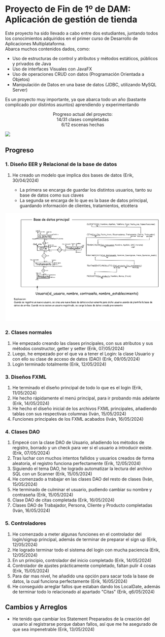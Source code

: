 # Proyecto de Fin de 1º de DAM: Aplicación de gestión de tienda
<p>
  Este proyecto ha sido llevado a cabo entre dos estudiantes, juntando todos los conocimientos adquiridos en el primer curso de Desarrollo de Aplicaciones Multiplataforma.<br>
  Abarca muchos contenidos dados, como:
  <ul>
    <li>Uso de estructuras de control y atributos y métodos estáticos, públicos y privados de Java</li>
    <li>Uso de interfaces Visuales con JavaFX</li>
    <li>Uso de operaciones CRUD con datos (Programación Orientada a Objetos)</li>
    <li>Manipulación de Datos en una base de datos (JDBC, utilizando MySQL Server)</li>
  </ul>
  Es un proyecto muy importante, ya que abarca todo un año (bastante complicado por distintos asuntos) aprendiendo y experimentando
</p>
  <p style="text-align: center;">Progreso actual del proyecto:<br>
    14/31 clases completadas<br>
    6/12 escenas hechas
    
  ![](https://geps.dev/progress/50)
  </p>

## Progreso
### 1. Diseño EER y Relacional de la base de datos
<ol>
  <li>He creado un modelo que implica dos bases de datos (Erik, 30/04/2024)</li>
  <ul>
    <li>La primera se encarga de guardar los distintos usuarios, tanto su base de datos como sus claves</li>
    <li>La segunda se encarga de lo que es la base de datos principal, guardando información de clientes, tratamientos, etcétera</li>
  </ul>
</ol>
<img src="presentacion/BBDD.png" style="width=40%">

### 2. Clases normales
<ol>
  <li>He empezado creando las clases principales, con sus atributos y sus métodos constructor, getter y setter (Erik, 07/05/2024)</li>
  <li>Luego, he empezado por el que va a tener el Login: la clase Usuario y con ello su clase de acceso de datos (DAO) (Erik, 09/05/2024)</li>
  <li>Login terminado totalmente (Erik, 12/05/2024)</li>
</ol>

### 3. Diseños FXML
<ol>
   <li>He terminado el diseño principal de todo lo que es el login (Erik, 11/05/2024)</li>
   <li>He hecho rápidamente el menú principal, para ir probando más adelante (Erik, 14/05/2024)</li>
   <li>He hecho el diseño inicial de los archivos FXML principales, añadiendo tablas con sus respectivas columnas (Iván, 15/05/2024)</li>
   <li>Funciones principales de los FXML acabados (Iván, 16/05/2024)</li>
</ol>

### 4. Clases DAO
<ol>
   <li>Empecé con la clase DAO de Usuario, añadiendo los métodos de registro, borrado y un check para ver si el usuario a introducir existe. (Erik, 07/05/2024)</li>
   <li>Tras luchar con muchos intentos fallidos y usuarios creados de forma aleatoria, el registro funciona perfectamente (Erik, 12/05/2024)</li>
   <li>Siguiendo el tema DAO, he logrado automatizar la lectura del archivo SQL con un Scanner (Erik, 15/05/2024)</li>
   <li>He comenzado a trabajar en las clases DAO del resto de clases (Iván, 15/05/2024)</li>
   <li>He terminado de culminar el usuario, pudiendo cambiar su nombre y contraseña (Erik, 15/05/2024)</li>
   <li>Clase DAO de citas completada (Erik, 16/05/2024)</li>
   <li>Clases DAO de Trabajador, Persona, Cliente y Producto completadas (Iván, 16/05/2024)</li>
</ol>

### 5. Controladores
<ol>
   <li>He comenzado a meter algunas funciones en el controlador del login/signup principal, además de terminar de preparar el sign up (Erik, 12/05/2024)</li>
   <li>He logrado terminar todo el sistema del login con mucha paciencia (Erik, 12/05/2024)</li>
   <li>En un principio, controlador del inicio completado (Erik, 14/05/2024)</li>
   <li>Controlador de ajustes prácticamente completado, faltan pulir 4 cosas (Erik, 15/05/2024)</li>
   <li>Para dar mas nivel, he añadido una opción para sacar toda la base de datos, la cual funciona perfectamente (Erik, 16/05/2024)</li>
   <li>He conseguido arreglar fallos que estaban dando los LocalDate, además de terminar todo lo relacionado al apartado "Citas" (Erik, q6/05/2024)</li>
</ol>

## Cambios y Arreglos
<ul>
    <li>He tenido que cambiar los Statement Preparados de la creación del usuario al registrarse porque daban fallos, así que me he asegurado de que sea impenetrable (Erik, 13/05/2024)</li>
</ul>

<!--
DIARIO DE CAGADAS DE ERIK:
1. EL REGISTER NO FUNCA PORQUE PATATAS
   Solucionado (gracias a dios) haciendo que la conexión no vaya ligada directamente a una base de datos
2. EL REGISTER AHORA DA PROBLEMAS AL INTENTAR HACER LA BASE DE DATOS AAAAAAAAAA
   Solucionado cambiando de una sentencia preparada a una sentencia normal
3. EL REGISTER AHORA DA PROBLEMAS AL INTENTAR DAR PERMISOS
   SOY PUTO LELO Y NO ME FIJE EN QUE ESTABA USANDO OTRO STATEMENT DIFERENTE
4. El login HA DEJADO DE IR POR LA PUTA CARA
   Ha sido que por algún motivo a intelliJ no le apetecía cargar el driverManager
5. EL LOGIN NO FUNCIONA (un dia mas)
   Solución: Soy memo y he puesto que la contraseña a la hora de registrarse salga del textField del nombre de usuario
-->